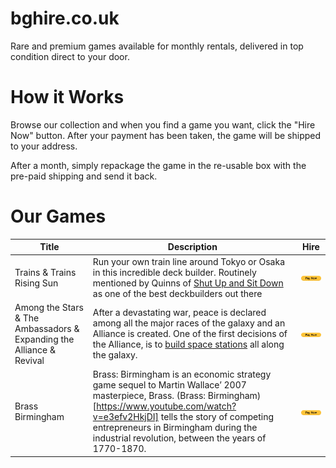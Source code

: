 # bghire.co.uk

Rare and premium games available for monthly rentals, delivered in top condition direct to your door.

# How it Works

Browse our collection and when you find a game you want, click the "Hire Now" button. After your payment has been taken, the game will be shipped to your address.

After a month, simply repackage the game in the re-usable box with the pre-paid shipping and send it back.

# Our Games

| Title | Description | Hire |
|---    | ---         | ---  |
| Trains & Trains Rising Sun | Run your own train line around Tokyo or Osaka in this incredible deck builder. Routinely mentioned by Quinns of [Shut Up and Sit Down](https://www.youtube.com/watch?v=13QPUSdczvoD) as one of the best deckbuilders out there | [![Hire Now](btn_paynow_LG.png)](https://www.paypal.com/cgi-bin/webscr?cmd=_s-xclick&hosted_button_id=NNHUHCK6R7W5C) |
|Among the Stars & The Ambassadors & Expanding the Alliance & Revival|After a devastating war, peace is declared among all the major races of the galaxy and an Alliance is created. One of the first decisions of the Alliance, is to [build space stations](https://www.youtube.com/watch?v=PGSBbw0vA3U) all along the galaxy.| [![Hire Now](btn_paynow_LG.png)](https://www.paypal.com/cgi-bin/webscr?cmd=_s-xclick&hosted_button_id=UXALQQCH6EMYA)
|Brass Birmingham|Brass: Birmingham is an economic strategy game sequel to Martin Wallace’ 2007 masterpiece, Brass. (Brass: Birmingham)[https://www.youtube.com/watch?v=e3efv2HkjDI] tells the story of competing entrepreneurs in Birmingham during the industrial revolution, between the years of 1770-1870.| [![Hire Now](btn_paynow_LG.png)](https://www.paypal.com/cgi-bin/webscr?cmd=_s-xclick&hosted_button_id=6JRQGMHZD9Q24)
